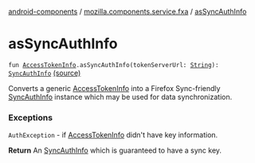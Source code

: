 [android-components](../index.md) / [mozilla.components.service.fxa](index.md) / [asSyncAuthInfo](./as-sync-auth-info.md)

# asSyncAuthInfo

`fun `[`AccessTokenInfo`](../mozilla.components.concept.sync/-access-token-info/index.md)`.asSyncAuthInfo(tokenServerUrl: `[`String`](https://kotlinlang.org/api/latest/jvm/stdlib/kotlin/-string/index.html)`): `[`SyncAuthInfo`](../mozilla.components.concept.sync/-sync-auth-info/index.md) [(source)](https://github.com/mozilla-mobile/android-components/blob/master/components/service/firefox-accounts/src/main/java/mozilla/components/service/fxa/Types.kt#L74)

Converts a generic [AccessTokenInfo](#) into a Firefox Sync-friendly [SyncAuthInfo](../mozilla.components.concept.sync/-sync-auth-info/index.md) instance which
may be used for data synchronization.

### Exceptions

`AuthException` - if [AccessTokenInfo](#) didn't have key information.

**Return**
An [SyncAuthInfo](../mozilla.components.concept.sync/-sync-auth-info/index.md) which is guaranteed to have a sync key.

